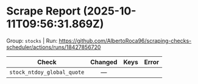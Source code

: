 # Scrape Report (2025-10-11T09:56:31.869Z)

Group: `stocks`  |  Run: https://github.com/AlbertoRoca96/scraping-checks-scheduler/actions/runs/18427856720

| Check | Changed | Keys | Error |
|---|:---:|:--|:--|
| `stock_ntdoy_global_quote` | — |  |  |
